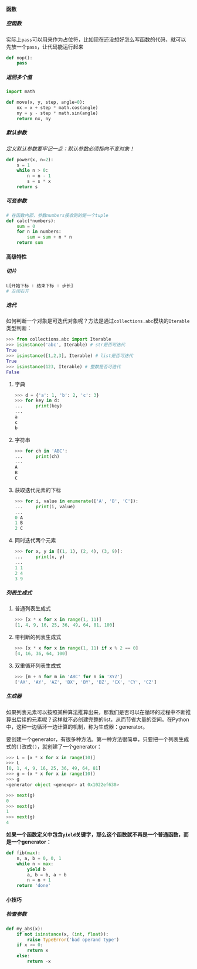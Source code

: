 #### 函数

##### 空函数

实际上`pass`可以用来作为占位符，比如现在还没想好怎么写函数的代码，就可以先放一个`pass`，让代码能运行起来

```python
def nop():
    pass
```

##### 返回多个值

```python
import math

def move(x, y, step, angle=0):
    nx = x + step * math.cos(angle)
    ny = y - step * math.sin(angle)
    return nx, ny
```

##### 默认参数

*定义默认参数要牢记一点：默认参数必须指向不变对象！*

```python
def power(x, n=2):
    s = 1
    while n > 0:
        n = n - 1
        s = s * x
    return s
```

##### 可变参数

```python
# 在函数内部，参数numbers接收到的是一个tuple
def calc(*numbers):
    sum = 0
    for n in numbers:
        sum = sum + n * n
    return sum
```

#### 高级特性

##### 切片

```python
L[开始下标 : 结束下标 : 步长]
# 左闭右开
```

##### 迭代

如何判断一个对象是可迭代对象呢？方法是通过`collections.abc`模块的`Iterable`类型判断：

```python
>>> from collections.abc import Iterable
>>> isinstance('abc', Iterable) # str是否可迭代
True
>>> isinstance([1,2,3], Iterable) # list是否可迭代
True
>>> isinstance(123, Iterable) # 整数是否可迭代
False
```

1. 字典

   ```python
   >>> d = {'a': 1, 'b': 2, 'c': 3}
   >>> for key in d:
   ...     print(key)
   ...
   a
   c
   b
   ```

2. 字符串

   ```python
   >>> for ch in 'ABC':
   ...     print(ch)
   ...
   A
   B
   C
   ```

3. 获取迭代元素的下标

   ```python
   >>> for i, value in enumerate(['A', 'B', 'C']):
   ...     print(i, value)
   ...
   0 A
   1 B
   2 C
   ```

4. 同时迭代两个元素

   ```python
   >>> for x, y in [(1, 1), (2, 4), (3, 9)]:
   ...     print(x, y)
   ...
   1 1
   2 4
   3 9
   ```

##### 列表生成式

1. 普通列表生成式

   ```python
   >>> [x * x for x in range(1, 11)]
   [1, 4, 9, 16, 25, 36, 49, 64, 81, 100]
   ```

2. 带判断的列表生成式

   ```python
   >>> [x * x for x in range(1, 11) if x % 2 == 0]
   [4, 16, 36, 64, 100]
   ```

3. 双重循环列表生成式

   ```python
   >>> [m + n for m in 'ABC' for n in 'XYZ']
   ['AX', 'AY', 'AZ', 'BX', 'BY', 'BZ', 'CX', 'CY', 'CZ']
   ```

##### 生成器

如果列表元素可以按照某种算法推算出来，那我们是否可以在循环的过程中不断推算出后续的元素呢？这样就不必创建完整的list，从而节省大量的空间。在Python中，这种一边循环一边计算的机制，称为生成器：generator。

要创建一个generator，有很多种方法。第一种方法很简单，只要把一个列表生成式的`[]`改成`()`，就创建了一个generator：

```python
>>> L = [x * x for x in range(10)]
>>> L
[0, 1, 4, 9, 16, 25, 36, 49, 64, 81]
>>> g = (x * x for x in range(10))
>>> g
<generator object <genexpr> at 0x1022ef630>

>>> next(g)
0
>>> next(g)
1
>>> next(g)
4
```

**如果一个函数定义中包含`yield`关键字，那么这个函数就不再是一个普通函数，而是一个generator：**

```python
def fib(max):
    n, a, b = 0, 0, 1
    while n < max:
        yield b
        a, b = b, a + b
        n = n + 1
    return 'done'
```





#### 小技巧

##### 检查参数

```python
def my_abs(x):
    if not isinstance(x, (int, float)):
        raise TypeError('bad operand type')
    if x >= 0:
        return x
    else:
        return -x
```

